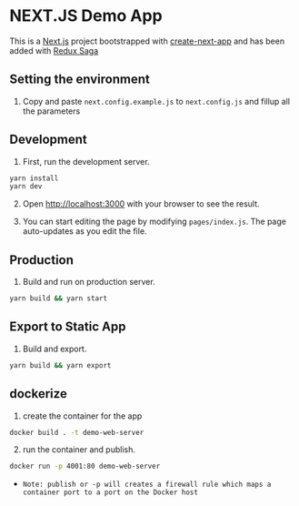 # NEXT.JS Demo App

This is a [Next.js] project bootstrapped with [create-next-app] and has been added with [Redux Saga]

## Setting the environment

1. Copy and paste `next.config.example.js` to `next.config.js` and fillup all the parameters

## Development

1. First, run the development server.

```bash
yarn install
yarn dev
```

2. Open [http://localhost:3000](http://localhost:3000) with your browser to see the result.

3. You can start editing the page by modifying `pages/index.js`. The page auto-updates as you edit the file.

## Production
1. Build and run on production server.

```bash
yarn build && yarn start
```

## Export to Static App
1. Build and export.

```bash
yarn build && yarn export
```

## dockerize

1. create the container for the app
```sh
docker build . -t demo-web-server
```

2. run the container and publish. 
```sh
docker run -p 4001:80 demo-web-server
```

-  `Note: publish or -p will creates a firewall rule which maps a container port to a port on the Docker host`

[Next.js]: <https://nextjs.org/>
[create-next-app]: <https://github.com/vercel/next.js/tree/canary/packages/create-next-app>
[Redux Saga]: <https://redux-saga.js.org/>
